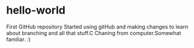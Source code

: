 # hello-world
First GitHub repository
           Started using gitHub and making changes to learn about branching and all that stuff.C
        Chaning from computer.Somewhat familiar.   :)